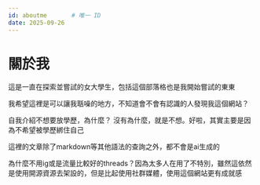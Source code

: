 ```yaml
---
id: aboutme       # 唯一 ID
date: 2025-09-26
---
```


# 關於我
這是一直在探索並嘗試的女大學生，包括這個部落格也是我開始嘗試的東東

我希望這裡是可以讓我聒噪的地方，不知道會不會有認識的人發現我這個網站？

自我介紹不想要放學歷，為什麼？ 沒有為什麼，就是不想。好啦，其實主要是因為不希望被學歷綁住自己

這裡的文章除了markdown等其他語法的查詢之外，都不會是ai生成的

為什麼不用ig或是流量比較好的threads？因為太多人在用了不特別，雖然這依然是使用開源資源去架設的，但是比起使用社群媒體，使用這個網站更有成就感
